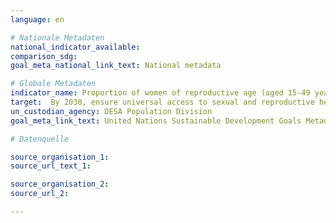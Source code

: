 ```yaml
---
language: en

# Nationale Metadaten
national_indicator_available:
comparison_sdg:
goal_meta_national_link_text: National metadata

# Globale Metadaten
indicator_name: Proportion of women of reproductive age (aged 15-49 years) who have their need for family planning satisfied with modern methods
target:  By 2030, ensure universal access to sexual and reproductive health-care services, including for family planning, information and education, and the integration of reproductive health into national strategies and programmes
un_custodian_agency: DESA Population Division
goal_meta_link_text: United Nations Sustainable Development Goals Metadata

# Datenquelle

source_organisation_1:
source_url_text_1:

source_organisation_2:
source_url_2:

---
```


